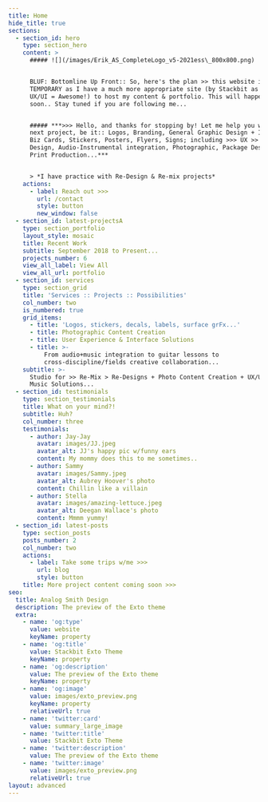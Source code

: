 ```yaml
---
title: Home
hide_title: true
sections:
  - section_id: hero
    type: section_hero
    content: >
      ##### ![](/images/Erik_AS_CompleteLogo_v5-2021ess\_800x800.png)


      BLUF: Bottomline Up Front:: So, here's the plan >> this website is
      TEMPORARY as I have a much more appropriate site (by Stackbit as their
      UX/UI = Awesome!) to host my content & portfolio. This will happen very
      soon.. Stay tuned if you are following me...


      ##### ***>>> Hello, and thanks for stopping by! Let me help you w/your
      next project, be it:: Logos, Branding, General Graphic Design + Imagery,
      Biz Cards, Stickers, Posters, Flyers, Signs; including >>> UX >> UI > Web
      Design, Audio-Instrumental integration, Photographic, Package Design &
      Print Production...***


      > *I have practice with Re-Design & Re-mix projects*
    actions:
      - label: Reach out >>>
        url: /contact
        style: button
        new_window: false
  - section_id: latest-projectsA
    type: section_portfolio
    layout_style: mosaic
    title: Recent Work
    subtitle: September 2018 to Present...
    projects_number: 6
    view_all_label: View All
    view_all_url: portfolio
  - section_id: services
    type: section_grid
    title: 'Services :: Projects :: Possibilities'
    col_number: two
    is_numbered: true
    grid_items:
      - title: 'Logos, stickers, decals, labels, surface grFx...'
      - title: Photographic Content Creation
      - title: User Experience & Interface Solutions
      - title: >-
          From audio+music integration to guitar lessons to
          cross-discipline/fields creative collaboration...
    subtitle: >-
      Studio for >> Re-Mix > Re-Designs + Photo Content Creation + UX/UI + Web +
      Music Solutions...
  - section_id: testimonials
    type: section_testimonials
    title: What on your mind?!
    subtitle: Huh?
    col_number: three
    testimonials:
      - author: Jay-Jay
        avatar: images/JJ.jpeg
        avatar_alt: JJ's happy pic w/funny ears
        content: My mommy does this to me sometimes..
      - author: Sammy
        avatar: images/Sammy.jpeg
        avatar_alt: Aubrey Hoover's photo
        content: Chillin like a villain
      - author: Stella
        avatar: images/amazing-lettuce.jpeg
        avatar_alt: Deegan Wallace's photo
        content: Mmmm yummy!
  - section_id: latest-posts
    type: section_posts
    posts_number: 2
    col_number: two
    actions:
      - label: Take some trips w/me >>>
        url: blog
        style: button
    title: More project content coming soon >>>
seo:
  title: Analog Smith Design
  description: The preview of the Exto theme
  extra:
    - name: 'og:type'
      value: website
      keyName: property
    - name: 'og:title'
      value: Stackbit Exto Theme
      keyName: property
    - name: 'og:description'
      value: The preview of the Exto theme
      keyName: property
    - name: 'og:image'
      value: images/exto_preview.png
      keyName: property
      relativeUrl: true
    - name: 'twitter:card'
      value: summary_large_image
    - name: 'twitter:title'
      value: Stackbit Exto Theme
    - name: 'twitter:description'
      value: The preview of the Exto theme
    - name: 'twitter:image'
      value: images/exto_preview.png
      relativeUrl: true
layout: advanced
---
```

